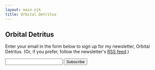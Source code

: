 ```yaml
---
layout: main.njk
title: Orbital Detritus
---
```


<section>

# Orbital Detritus

Enter your email in the form below to sign up for my newsletter, Orbital Detritus. (Or, if you prefer, follow the newsletter's [RSS feed](https://buttondown.email/jacobdensford/rss).)

<form
  action="https://buttondown.email/api/emails/embed-subscribe/jacobdensford"
  method="post"
  target="popupwindow"
  onsubmit="window.open('https://buttondown.email/jacobdensford', 'popupwindow')"
  class="embeddable-buttondown-form">

  <input type="email" name="email" id="bd-email" />

  <input type="submit" value="Subscribe" />

</form>

</section>
